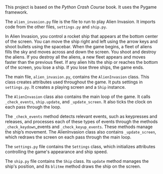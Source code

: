 This project is based on the *Python Crash Course* book. It uses the Pygame framework.

The `alien_invasion.py` file is the file to run to play Alien Invasion. It imports code from the other files, `settings.py` and `ship.py`.

In Alien Invasion, you control a rocket ship that appears at the bottom center of the screen. You can move the ship right and left using the arrow keys and shoot bullets using the spacebar. When the game begins, a fleet of aliens fills the sky and moves across and down the screen. You shoot and destroy the aliens. If you destroy all the aliens, a new fleet appears and moves faster than the previous fleet. If any alien hits the ship or reaches the bottom of the screen, you lose a ship. If you lose three ships, the game ends.

The main file, `alien_invasion.py`, contains the `AlienInvasion` class. This class creates attributes used throughout the game. It puts settings in `settings.py`. It creates a playing screen and a `Ship` instance. 

The `AlienInvasion` class also contains the main loop of the game. It calls `_check_events`, `ship.update`, and `_update_screen`. It also ticks the clock on each pass through the loop.

The `_check_events` method detects relevant events, such as keypresses and releases, and processes each of these types of events through the methods `_check_keydown`_events and `_check_keyup_events`. These methods manage the ship’s movement. The AlienInvasion class also contains `_update_screen`, which redraws the screen on each pass through the main loop.

The `settings.py` file contains the `Settings` class, which initializes attributes controlling the game's appearance and ship speed.

The `ship.py` file contains the `Ship` class. Its `update` method manages the ship's position, and its `blitme` method draws the ship on the screen.
